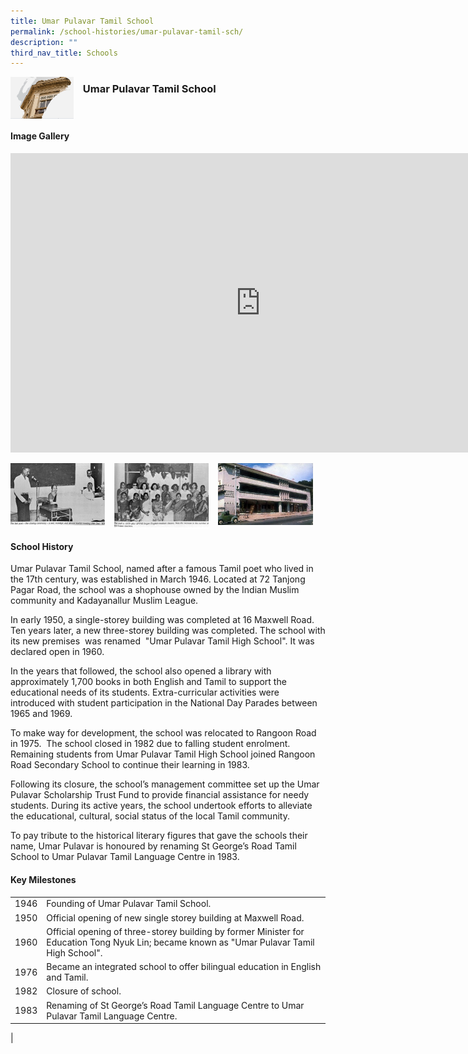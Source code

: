 ```yaml
---
title: Umar Pulavar Tamil School
permalink: /school-histories/umar-pulavar-tamil-sch/
description: ""
third_nav_title: Schools
---
```

<img align="left" style="width:20%;margin-right:15px;" src="/images/umarplavartamilsch1.png">

### **Umar Pulavar Tamil School**

<br clear="left">

#### **Image Gallery**
<iframe src="https://docs.google.com/presentation/d/e/2PACX-1vRovp_W_3xKrL1QNWU1vwCfV6ZYrFzGgfvlg2OLk7pG6w4EPfyI0cuyGpeiqK86YjoBr_rgT14D8mHo/embed?start=false&amp;loop=true&amp;delayms=5000" frameborder="0" width="800" height="479" allowfullscreen="true"></iframe>

<p><a href="https://staging.d1yxymztqoj7qn.amplifyapp.com/images/umarplavartamilsch2.jpg">  
<img align="left" style="width:30%;margin-right:15px;" src="/images/umarplavartamilsch2.jpg">
</a></p>

<p><a href="https://staging.d1yxymztqoj7qn.amplifyapp.com/images/umarplavartamilsch3.jpg">  
<img align="left" style="width:30%;margin-right:15px;" src="/images/umarplavartamilsch3.jpg">
</a></p>

<p><a href="https://staging.d1yxymztqoj7qn.amplifyapp.com/images/umarplavartamilsch4.jpg">  
<img align="left" style="width:30%;margin-right:15px;" src="/images/umarplavartamilsch4.jpg">
</a></p>

<br clear="left">

#### **School History**
Umar Pulavar Tamil School, named after a famous Tamil poet who lived in the 17th century, was established in March 1946. Located at 72 Tanjong Pagar Road, the school was a shophouse owned by the Indian Muslim community and Kadayanallur Muslim League.

In early 1950, a single-storey building was completed at 16 Maxwell Road. Ten years later, a new three-storey building was completed. The school with its new premises &nbsp;was renamed &nbsp;"Umar Pulavar Tamil High School". It was declared open in 1960.

In the years that followed, the school also opened a library with approximately 1,700 books in both English and Tamil to support the educational needs of its students. Extra-curricular activities were introduced with student participation in the National Day Parades between 1965 and 1969.

To make way for development, the school was relocated to Rangoon Road in 1975. &nbsp;The school closed in 1982 due to falling student enrolment. Remaining students from Umar Pulavar Tamil High School joined Rangoon Road Secondary School to continue their learning in 1983.

Following its closure, the school’s management committee set up the Umar Pulavar Scholarship Trust Fund to provide financial assistance for needy students. During its active years, the school undertook efforts to alleviate the educational, cultural, social status of the local Tamil community.

To pay tribute to the historical literary figures that gave the schools their name, Umar Pulavar is honoured by renaming St George’s Road Tamil School to Umar Pulavar Tamil Language Centre in 1983.

#### **Key Milestones**

|  |  |
|:---:|---|
| 1946 | Founding of Umar Pulavar Tamil School. |
| 1950 | Official opening of new single storey building at Maxwell Road. |
| 1960 | Official opening of three-storey building by former Minister for Education Tong Nyuk Lin; became known as "Umar Pulavar Tamil High School". |
| 1976 | Became an integrated school to offer bilingual education in English and Tamil. |
| 1982 | Closure of school. |
| 1983 | Renaming of St George’s Road Tamil Language Centre to Umar Pulavar Tamil Language Centre. |
|
